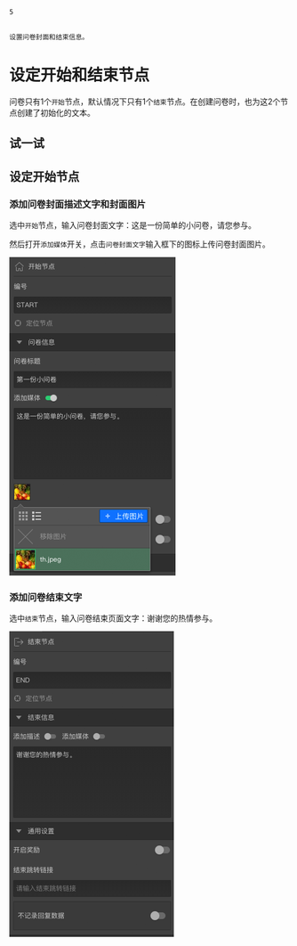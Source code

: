 ```index
5
```
```tag

```
```summary
设置问卷封面和结束信息。
```
# 设定开始和结束节点

问卷只有1个`开始`节点，默认情况下只有1个`结束`节点。在创建问卷时，也为这2个节点创建了初始化的文本。

## 试一试

## 设定开始节点

### 添加问卷封面描述文字和封面图片
选中`开始`节点，输入问卷封面文字：这是一份简单的小问卷，请您参与。

然后打开`添加媒体`开关，点击`问卷封面文字`输入框下的图标上传问卷封面图片。

<img src='./assets/05startAndEndSetting/startSetting.png'>

### 添加问卷结束文字
选中`结束`节点，输入问卷结束页面文字：谢谢您的热情参与。

<img src='./assets/05startAndEndSetting/endSetting.png'>
